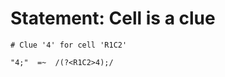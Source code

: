 # Statement: Cell is a clue

<!-- %% svg-grid: code -->

~~~~
# Clue '4' for cell 'R1C2'

"4;"  =~  /(?<R1C2>4);/
~~~~
